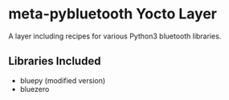 # meta-pybluetooth Yocto Layer
A layer including recipes for various Python3 bluetooth libraries.

## Libraries Included
* bluepy (modified version)
* bluezero
